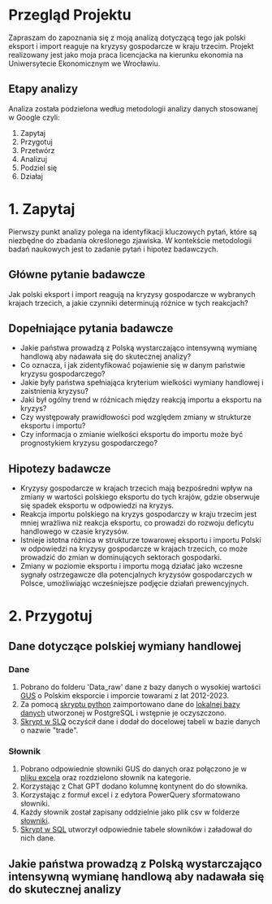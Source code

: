 # Przegląd Projektu
Zapraszam do zapoznania się z moją analizą dotyczącą tego jak polski eksport i import reaguje na kryzysy gospodarcze w kraju trzecim. Projekt realizowany jest jako moja praca licencjacka na kierunku ekonomia na Uniwersytecie Ekonomicznym we Wrocławiu.

## Etapy analizy
Analiza została podzielona według metodologii analizy danych stosowanej w Google czyli:
1. Zapytaj
2. Przygotuj
3. Przetwórz
4. Analizuj
5. Podziel się
6. Działaj

# 1. Zapytaj
Pierwszy punkt analizy polega na identyfikacji kluczowych pytań, które są niezbędne do zbadania określonego zjawiska. W kontekście metodologii badań naukowych jest to zadanie pytań i hipotez badawczych.

## Główne pytanie badawcze
Jak polski eksport i import reagują na kryzysy gospodarcze w wybranych krajach trzecich, a jakie czynniki determinują różnice w tych reakcjach?

## Dopełniające pytania badawcze
* Jakie państwa prowadzą z Polską wystarczająco intensywną wymianę handlową aby nadawała się do skutecznej analizy?
* Co oznacza, i jak zidentyfikować pojawienie się w danym państwie kryzysu gospodarczego?
* Jakie były państwa spełniająca kryterium wielkości wymiany handlowej i zaistnienia kryzysu?
* Jaki był ogólny trend w różnicach między reakcją importu a eksportu na kryzys?
* Czy występowały prawidłowości pod względem zmiany w strukturze eksportu i importu?
* Czy informacja o zmianie wielkości eksportu do importu może być prognostykiem kryzysu gospodarczego?

## Hipotezy badawcze
* Kryzysy gospodarcze w krajach trzecich mają bezpośredni wpływ na zmiany w wartości polskiego eksportu do tych krajów, gdzie obserwuje się spadek eksportu w odpowiedzi na kryzys.
* Reakcja importu polskiego na kryzys gospodarczy w kraju trzecim jest mniej wrażliwa niż reakcja eksportu, co prowadzi do rozwoju deficytu handlowego w czasie kryzysów.
* Istnieje istotna różnica w strukturze towarowej eksportu i importu Polski w odpowiedzi na kryzysy gospodarcze w krajach trzecich, co może prowadzić do zmian w dominujących sektorach gospodarki.
* Zmiany w poziomie eksportu i importu mogą działać jako wczesne sygnały ostrzegawcze dla potencjalnych kryzysów gospodarczych w Polsce, umożliwiając wcześniejsze podjęcie działań prewencyjnych.

# 2. Przygotuj

## Dane dotyczące polskiej wymiany handlowej
### Dane
1. Pobrano do folderu 'Data_raw' dane z bazy danych o wysokiej wartości [GUS](https://dbw.stat.gov.pl/katalog/hvd) o Polskim eksporcie i imporcie towarami z lat 2012-2023.
2. Za pomocą [skryptu python](Data_work/data_to_database.py) zaimportowano dane do [lokalnej bazy danych](Data_work/create_trade_raw_table.sql) utworzonej w PostgreSQL i wstępnie je oczyszczono.
3. [Skrypt w SLQ](Data_work/create_trade_table.sql) oczyścił dane i dodał do docelowej tabeli w bazie danych o nazwie "trade".
### Słownik
1. Pobrano odpowiednie słowniki GUS do danych oraz połączono je w [pliku excela](Data_work\slownik.xlsx) oraz rozdzielono słownik na kategorie.
2. Korzystając z Chat GPT dodano kolumnę kontynent do do słownika.
3. Korzystając z formuł excel i z edytora PowerQuery sformatowano słowniki.
4. Każdy słownik został zapisany oddzielnie jako plik csv w folderze [słowniki]().
5. [Skrypt w SQL](Data_work\create_slownik_tables.sql) utworzył odpowiednie tabele słowników i załadował do nich dane.


## Jakie państwa prowadzą z Polską wystarczająco intensywną wymianę handlową aby nadawała się do skutecznej analizy
